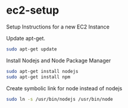 # ec2-setup
Setup Instructions for a new EC2 Instance

Update apt-get.
```bash
sudo apt-get update
```

Install Nodejs and Node Package Manager
```bash
sudo apt-get install nodejs
sudo apt-get install npm
```

Create symbolic link for node instead of nodejs
```bash
sudo ln -s /usr/bin/nodejs /usr/bin/node
```
